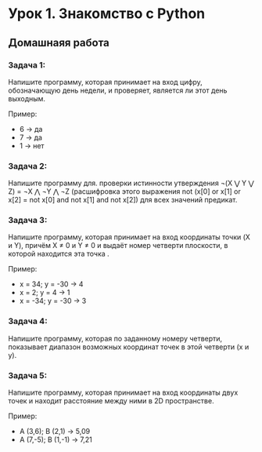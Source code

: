 # Урок 1. Знакомство с Python
## Домашнаяя работа

### Задача 1:
Напишите программу, которая принимает на вход цифру, обозначающую день недели, и проверяет, является ли этот день выходным.

Пример:
- 6 -> да
- 7 -> да
- 1 -> нет
### Задача 2:
Напишите программу для. проверки истинности утверждения ¬(X ⋁ Y ⋁ Z) = ¬X ⋀ ¬Y ⋀ ¬Z (расшифровка этого выражения not (x[0] or x[1] or x[2] = not x[0] and not x[1] and not x[2]) для всех значений предикат.
### Задача 3:
Напишите программу, которая принимает на вход координаты точки (X и Y), причём X ≠ 0 и Y ≠ 0 и выдаёт номер четверти плоскости, в которой находится эта точка .

Пример:
- x = 34; y = -30 -> 4
- x = 2; y = 4 -> 1
- x = -34; y = -30 -> 3
### Задача 4:
Напишите программу, которая по заданному номеру четверти, показывает диапазон возможных координат точек в этой четверти (x и y).
### Задача 5:
Напишите программу, которая принимает на вход координаты двух точек и находит расстояние между ними в 2D пространстве.

Пример:
- A (3,6); B (2,1) -> 5,09
- A (7,-5); B (1,-1) -> 7,21